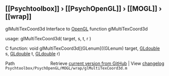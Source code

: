 ## [[Psychtoolbox]] &#8250; [[PsychOpenGL]] &#8250; [[MOGL]] &#8250; [[wrap]]

glMultiTexCoord3d  Interface to [OpenGL](OpenGL) function glMultiTexCoord3d  
  
usage:  glMultiTexCoord3d( target, s, t, r )  
  
C function:  void glMultiTexCoord3d[(GLenum]((GLenum) target, [GLdouble](GLdouble) s, [GLdouble](GLdouble) t, [GLdouble](GLdouble) r)  




<div class="code_header" style="text-align:right;">
  <span style="float:left;">Path&nbsp;&nbsp;</span> <span class="counter">Retrieve <a href=
  "https://raw.github.com/Psychtoolbox-3/Psychtoolbox-3/beta/Psychtoolbox/PsychOpenGL/MOGL/wrap/glMultiTexCoord3d.m">current version from GitHub</a> | View <a href=
  "https://github.com/Psychtoolbox-3/Psychtoolbox-3/commits/beta/Psychtoolbox/PsychOpenGL/MOGL/wrap/glMultiTexCoord3d.m">changelog</a></span>
</div>
<div class="code">
  <code>Psychtoolbox/PsychOpenGL/MOGL/wrap/glMultiTexCoord3d.m</code>
</div>

